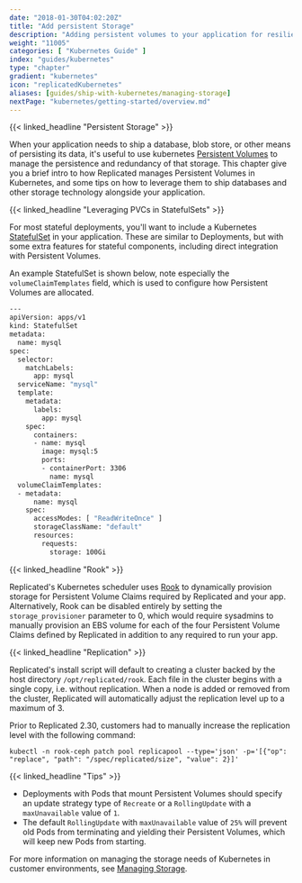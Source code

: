 ```yaml
---
date: "2018-01-30T04:02:20Z"
title: "Add persistent Storage"
description: "Adding persistent volumes to your application for resilient storage of application data"
weight: "11005"
categories: [ "Kubernetes Guide" ]
index: "guides/kubernetes"
type: "chapter"
gradient: "kubernetes"
icon: "replicatedKubernetes"
aliases: [guides/ship-with-kubernetes/managing-storage]
nextPage: "kubernetes/getting-started/overview.md"
---
```


{{< linked_headline "Persistent Storage" >}}

When your application needs to ship a database, blob store, or other means of persisting its data,
it's useful to use kubernetes [Persistent Volumes](https://kubernetes.io/docs/concepts/storage/persistent-volumes/) to manage the persistence and redundancy
of that storage. This chapter give you a brief intro to how Replicated manages Persistent Volumes in Kubernetes, and some tips on how to leverage them to ship databases and other storage technology alongside your application.

{{< linked_headline "Leveraging PVCs in StatefulSets" >}}

For most stateful deployments, you'll want to include a Kubernetes [StatefulSet](https://kubernetes.io/docs/concepts/workloads/controllers/statefulset/) in your application. These are similar to Deployments,
but with some extra features for stateful components, including direct integration with Persistent Volumes.

An example StatefulSet is shown below, note especially the `volumeClaimTemplates` field, which is
used to configure how Persistent Volumes are allocated.

```sh
---
apiVersion: apps/v1
kind: StatefulSet
metadata:
  name: mysql
spec:
  selector:
    matchLabels:
      app: mysql
  serviceName: "mysql"
  template:
    metadata:
      labels:
        app: mysql
    spec:
      containers:
      - name: mysql
        image: mysql:5
        ports:
        - containerPort: 3306
          name: mysql
  volumeClaimTemplates:
  - metadata:
      name: mysql
    spec:
      accessModes: [ "ReadWriteOnce" ]
      storageClassName: "default"
      resources:
        requests:
          storage: 100Gi
```

{{< linked_headline "Rook" >}}

Replicated's Kubernetes scheduler uses [Rook](https://rook.io/) to dynamically provision storage for Persistent Volume Claims required by Replicated and your app.
Alternatively, Rook can be disabled entirely by setting the `storage_provisioner` parameter to 0, which would require sysadmins to manually provision an EBS volume for each of the four Persistent Volume Claims defined by Replicated in addition to any required to run your app.

{{< linked_headline "Replication" >}}

Replicated's install script will default to creating a cluster backed by the host directory `/opt/replicated/rook`.
Each file in the cluster begins with a single copy, i.e. without replication.
When a node is added or removed from the cluster, Replicated will automatically adjust the replication level up to a maximum of 3.

Prior to Replicated 2.30, customers had to manually increase the replication level with the following command:

```shell
kubectl -n rook-ceph patch pool replicapool --type='json' -p='[{"op": "replace", "path": "/spec/replicated/size", "value": 2}]'
```

{{< linked_headline "Tips" >}}

- Deployments with Pods that mount Persistent Volumes should specify an update strategy type of `Recreate` or a `RollingUpdate` with a `maxUnavailable` value of `1`.
- The default `RollingUpdate` with `maxUnavailable` value of `25%` will prevent old Pods from terminating and yielding their Persistent Volumes, which will keep new Pods from starting.

For more information on managing the storage needs of Kubernetes in customer environments, see [Managing Storage](/docs/kubernetes/customer-installations/managing-storage/).
